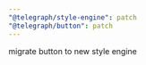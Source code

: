 ```yaml
---
"@telegraph/style-engine": patch
"@telegraph/button": patch
---
```


migrate button to new style engine
